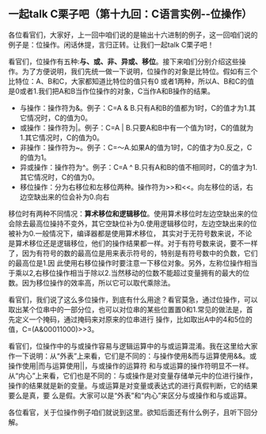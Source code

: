 ## 一起talk C栗子吧（第十九回：C语言实例--位操作）

各位看官们，大家好，上一回中咱们说的是输出十六进制的例子，这一回咱们说的例子是：位操作。闲话休提，言归正转。让我们一起talk C栗子吧！ 

看官们，位操作有五种:**与、或、非、异或、移位**。接下来咱们分别介绍这些操作。为了方便说明，我们先统一做一下说明，位操作的对象是比特位。假如有三个比特位：A、B和C，大家都知道比特位的值只有0
或者1两种，所以A、B和C的值是0或者1.我们把A和B当作位操作的对象，C当作A和B操作的结果。

- 与操作：操作符为&。例子：C=A & B.只有A和B的值都为1时，C的值才为1.其它情况时，C的值为0。
- 或操作：操作符为|。例子：C=A | B.只要A和B中有一个值为1时，C的值就为1.其它情况时，C的值为0。
- 非操作：操作符为~。例子：C=～A.如果A的值为1时，C的值才为0.反之，C的值为1。
- 异或操作：操作符为^。例子：C=A ^ B.只有A和B的值不相同时，C的值才为1.其它情况时，C的值为0。
- 移位操作：分为右移位和左移位两种。操作符为>>和<<。向左移位的话，右边空缺出来的位会补为0.向右

移位时有两种不同情况：**算术移位和逻辑移位**。使用算术移位时左边空缺出来的位会除去最高位操持不变外，其它空缺位补为0.使用逻辑移位时，左边空缺出来的位被补为0.一般情况下，编译器都是使用算术移位，
其实对于无符号数来说，不论是算术移位还是逻辑移位，他们的操作结果都一样。对于有符号数来说，要不一样了，因为有符号的数的最高位是用来表示符号的，特别是有符号数中的负数，它们的最高位是1.因
此使用右移位操作时要注意一下移位对象。另外，左称位操作相当于乘以2,右移位操作相当于除以2.当然移动的位数不能超过变量拥有的最大的位数。因为移位操作的效率高，所以它可以取代乘除法。

看官们，我们说了这么多位操作，到底有什么用途？看官莫急，通过位操作，可以取出某个位串中的一部分位，也可以对位串的某些位置置0和1.常见的做法是，首先定义一个掩码，通过掩码来对原来的位串进行
操作，比如取出A中的4和5位的值，C=(A&00011000)>>3。

看官们，位操作中的与或操作容易与逻辑运算中的与或运算混淆。我在这里给大家作一下说明：从“外表”上来看，它们是不同的：与操作使用&而与运算使用&&。或操作使用|而与运算使用||，与或操作的运算符
和与或运算的操作符明显不一样。从“内心”上来看，它们也是不同的：与或操作是对变量存储单元中的位进行操作，操作的结果就是新的变量。与或运算是对变量或表达式的进行真假判断，它的结果要么是真，要
么是假。大家可以是“外表”和“内心”来区分与或操作和与或运算。

各位看官，关于位操作例子咱们就说到这里。欲知后面还有什么例子，且听下回分解。
